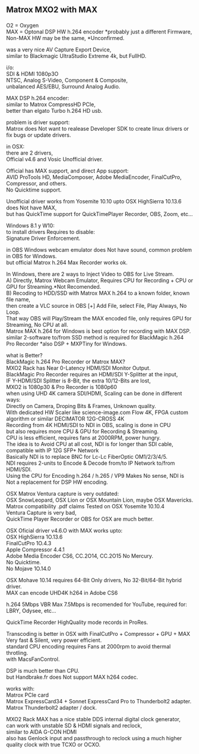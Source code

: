 ## Matrox MXO2 with MAX </p>

O2 = Oxygen </br>
MAX = Optonal DSP HW h.264 encoder *probably just a different Firmware, Non-MAX HW may be the same, *Unconfirmed. </p>

was a very nice AV Capture Export Device, </br>
similar to Blackmagic UltraStudio Extreme 4k, but FullHD. </p>

i/o: </br>
SDI & HDMI 1080p3O </br>
NTSC, Analog S-Video, Component & Composite, </br>
unbalanced AES/EBU, Surround Analog Audio. </p>

MAX DSP h.264 encoder: </br>
similar to Matrox CompressHD PCIe,  </br>
better than elgato Turbo h.264 HD usb. </p>

problem is driver support: </br>
Matrox does Not want to realease Developer SDK to create linux drivers or fix bugs or update drivers. </p>

in OSX: </br>
there are 2 drivers, </br>
Official v4.6 and Vosic Unofficial driver. </p>

Official has MAX support, and direct App support: </br>
AVID ProTools HD, MediaComposer, Adobe MediaEncoder, FinalCutPro, Compressor, and others. </br>
No Quicktime support. </p>

Unofficial driver works from Yosemite 10.10 upto OSX HighSierra 10.13.6 </br>
does Not have MAX, </br>
but has QuickTime support for QuickTimePlayer Recorder, OBS, Zoom, etc... </p>

Windows 8.1 y W10: </br>
to install drivers Requires to disable: </br>
Signature Driver Enforcement. </p>

in OBS Windows webcam emulator does Not have sound, common problem in OBS for Windows. </br>
but official Matrox h.264 Max Recorder works ok. </p>

In Windows, there are 2 ways to Inject Video to OBS for Live Stream. </br>
A) Directly, Matrox Webcam Emulator, Requires CPU for Recording + CPU or GPU for Streaming.*Not Recomended. </br>
B) Recoding to HDD/SSD with Matrox MAX h.264 to a known folder, known file name, </br>
then create a VLC source in OBS [+] Add File, select File, Play Always, No Loop. </br>
That way OBS will Play/Stream the MAX encoded file, only requires GPU for Streaming, No CPU at all. </br>
Matrox MAX h.264 for Windows is best option for recording with MAX DSP. </br>
similar 2-software to/from SSD method is required for BlackMagic h.264 Pro Recorder *also DSP + MXPTiny for Windows. </p>

what is Better? </br>
BlackMagic h.264 Pro Recorder or Matrox MAX? </br>
MXO2 Rack has Near 0-Latency HDMI/SDI Monitor Output. </br>
BlackMagic Pro Recorder requires an HDMI/SDI Y-Splitter at the input, </br>
IF Y-HDMI/SDI Splitter is 8-Bit, the extra 10/12-Bits are lost, </br>
MXO2 is 1080p30 & Pro Recorder is 1080p60 </br>
when using UHD 4K camera SDI/HDMI, Scaling can be done in different ways: </br>
Directly on Camera, Droping Bits & Frames, Unknown quality. </br>
With dedicated HW Scaler like science-image.com Flow 4K, FPGA custom algorithm or similar DECIMATOR 12G-CROSS 4K </br>
Recording from 4K HDMI/SDI to NDI in OBS, scaling is done in CPU </br>
but also requires more CPU & GPU for Recording & Streaming. </br>
CPU is less efficient, requires fans at 2000RPM, power hungry. </br>
The idea is to Avoid CPU at all cost, NDI is for longer than SDI cable, compatible with IP 12G SFP+ Network </br>
Basically NDI is to replace BNC for Lc-Lc FiberOptic OM1/2/3/4/5. </br>
NDI requires 2-units to Encode & Decode from/to IP Network to/from HDMI/SDI. </br>
Using the CPU for Encoding h.264 / h.265 / VP9 Makes No sense, NDI is Not a replacement for DSP HW encoding. </p>

OSX Matrox Ventura capture is very outdated: </br>
OSX SnowLeopard, OSX Lion or OSX Mountain Lion, maybe OSX Mavericks. </br>
Matrox compatibility .pdf claims Tested on OSX Yosemite 10.10.4 </br>
Ventura Capture is very bad, </br>
QuickTime Player Recorder or OBS for OSX are much better. </p>

OSX Oficial driver v4.6.O with MAX works upto: </br>
OSX HighSierra 1O.13.6 </br>
FinalCutPro 1O.4.3 </br>
Apple Compressor 4.4.1 </br>
Adobe Media Encoder CS6, CC.2O14, CC.2O15 No Mercury. </br>
No Quicktime. </br>
No Mojave 1O.14.0 </p>

OSX Mohave 10.14 requires 64-Bit Only drivers, No 32-Bit/64-Bit hybrid driver. </br>
MAX can encode UHD4K h264 in Adobe CS6 </p>

h.264 5Mbps VBR Max 7.5Mbps is recomended for YouTube, required for: LBRY, Odysee, etc... </p>

QuickTime Recorder HighQuality mode records in ProRes. </p>

Transcoding is better in OSX with FinalCutPro + Compressor + GPU + MAX </br>
Very fast & Silent, very power efficient. </br>
standard CPU encoding requires Fans at 2000rpm to avoid thermal throtling. </br>
with MacsFanControl. </p>

DSP is much better than CPU. </br>
but Handbrake.fr does Not support MAX h264 codec. </p>

works with: </br>
Matrox PCIe card </br>
Matrox ExpressCard34 + Sonnet ExpressCard Pro to Thunderbolt2 adapter. </br>
Matrox Thunderbolt2 adapter / dock. </p>


MXO2 Rack MAX has a nice stable DDS internal digital clock generator, </br>
can work with unstable SD & HDMI signals and reclock, </br>
similar to AIDA G-CON HDMI </br>
also has Genlock input and passthrough to reclock using a much higher quality clock with true TCXO or OCXO. </p>
